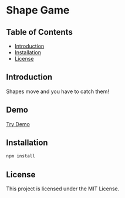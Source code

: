 # Shape Game


## Table of Contents

- [Introduction](#introduction)
- [Installation](#installation)
- [License](#license)


## Introduction

Shapes move and you have to catch them!


## Demo
[Try Demo](https://mohpfd96work.github.io/Game/)


## Installation

```bash
npm install
```


## License

This project is licensed under the MIT License.
